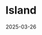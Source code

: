 ---  
layout: startup_page  
title: "Island"  
id: "island.io"  
permalink: "/islandisland.io03262025/"  
website: "https://www.island.io/"  
funding_round: "Series E"  
funding_amount: "$250M"  
investors: "Coatue, Insight Partners, Sequoia, Canapi Ventures"  
about: "Island builds secure online browsers designed for enterprises, offering features like universal application access control, device management, and application automation. Their browsers are intended to be more secure than traditional commercial search engines, streamlining technology stacks and improving cybersecurity for businesses. Island aims to enhance productivity and reduce costs for enterprise clients."  
markets: "Enterprise Software, Cybersecurity, Browser Technology"  
hq: "Dallas, Texas, United States"  
founded_year: "2020"  
linkedin: "https://www.linkedin.com/company/island-io"  
twitter: "https://twitter.com/island_io"  
instagram: ""  
facebook: "https://www.facebook.com/100075928579770"  
crunchbase: ""  
pitchbook: "https://pitchbook.com/profiles/company/455121-91"  

date_display: "26-Mar-2025"  
date: "2025-03-26"

# SEO Optimization  
meta_title: "Island - Series E Funding ($250M)"  
meta_description: "Island, Island builds secure online browsers designed for enterprises, offering features like universal application access control, device management, and app..."  
meta_keywords: "Island, Enterprise Software, Cybersecurity, Browser Technology, Series E funding"  
canonical_url: "https://startup.projectstartups.com/islandisland.io03262025/"  
---
